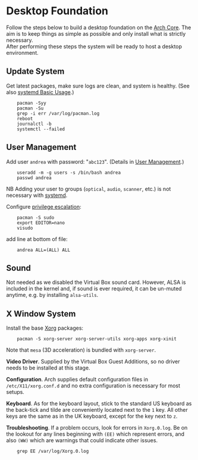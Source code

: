 Desktop Foundation
==================

Follow the steps below to build a desktop foundation on the [Arch Core][install].
The aim is to keep things as simple as possible and only install what is strictly
necessary.  
After performing these steps the system will be ready to host a desktop environment.


Update System
-------------
Get latest packages,  make sure logs are clean, and system is healthy.
(See also [systemd Basic Usage][sysdBasics].)

        pacman -Syy
        pacman -Su
        grep -i err /var/log/pacman.log
        reboot
        journalctl -b
        systemctl --failed

User Management
---------------
Add user `andrea` with password: "`abc123`".  (Details in [User Management][usrManagement].)

        useradd -m -g users -s /bin/bash andrea
        passwd andrea
     
NB Adding your user to groups (`optical`, `audio`, `scanner`, etc.) is not necessary with
[systemd][sysdAndGroups].

Configure [privilege escalation][sudo]:

        pacman -S sudo
        export EDITOR=nano
        visudo  

add line at bottom of file:

        andrea ALL=(ALL) ALL


Sound
-----
Not needed as we disabled the Virtual Box sound card.  However, ALSA is included in the 
kernel and, if sound is ever required, it can be un-muted anytime, e.g. by installing
`alsa-utils`.


X Window System
---------------
Install the base [Xorg][xorg] packages:

        pacman -S xorg-server xorg-server-utils xorg-apps xorg-xinit

Note that `mesa` (3D acceleration) is bundled with `xorg-server`.

**Video Driver**.
Supplied by the Virtual Box Guest Additions, so no driver needs to be installed at this
stage.  

**Configuration**.
Arch supplies default configuration files in `/etc/X11/xorg.conf.d` and no extra
configuration is necessary for most setups.

**Keyboard**.
As for the keyboard layout, stick to the standard US keyboard as the back-tick and tilde
are conveniently located next to the `1` key.  All other keys are the same as in the UK 
keyboard, except for the key next to `z`.

**Troubleshooting**.
If a problem occurs, look for errors in `Xorg.0.log`.  Be on the lookout for any lines 
beginning with `(EE)` which represent errors, and also `(WW)` which are warnings that 
could indicate other issues.

        grep EE /var/log/Xorg.0.log



[install]: installation.html
	   "Arch Core Installation" 

[usrManagement]: https://wiki.archlinux.org/index.php/Users_and_Groups#User_management
    "User Management"

[sysdAndGroups]: https://wiki.archlinux.org/index.php/Systemd#Supplementary_information
		 "systemd: Supplementary Information"

[sysdBasics]: https://wiki.archlinux.org/index.php/Systemd#Basic_systemctl_usage
	      "systemd Basic Usage"

[sudo]: http://wiki.archlinux.org/index.php/Sudo
	"sudo"

[xorg]: https://wiki.archlinux.org/index.php/Xorg
	"Xorg"

